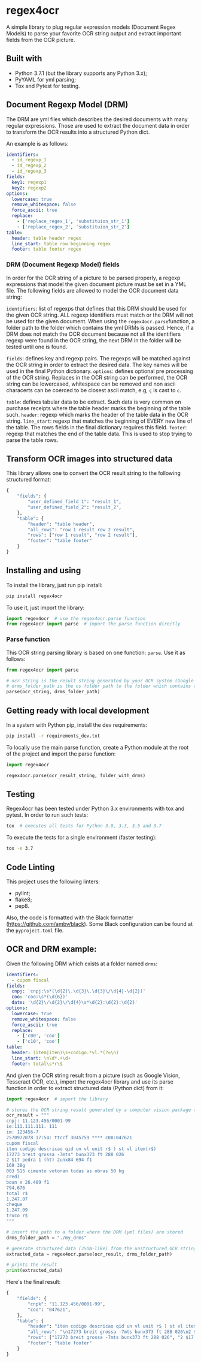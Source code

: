 # regex4ocr

A simple library to plug regular expression models (Document Regex Models) to parse your favorite OCR string output and extract important fields
from the OCR picture.

## Built with

* Python 3.7.1 (but the library supports any Python 3.x);
* PyYAML for yml parsing;
* Tox and Pytest for testing.

## Document Regexp Model (DRM)

The DRM are yml files which describes the desired documents with many regular expressions. Those are used to extract the document data in order to transform the OCR results into a structured Python dict.

An example is as follows:

```yml
identifiers:
  - id_regexp_1
  - id_regexp_2
  - id_regexp_3
fields:
  key1: regexp1
  key2: regexp2
options:
  lowercase: true
  remove_whitespace: false
  force_ascii: true
  replace:
    - ['replace_regex_1', 'substituion_str_1']
    - ['replace_regex_2', 'substituion_str_2']
table:
  header: table header regex
  line_start: table row beginning regex 
  footer: table footer regex
```

### DRM (Document Regexp Model) fields

In order for the OCR string of a picture to be parsed properly, a regexp expressions that model the given document picture must be set in a YML file. The following fields are allowed to model the OCR document data string:

```identifiers```: list of regexps that defines that this DRM should be used for the given OCR string. ALL regexp identifiers must match or the DRM will not be used for the given document. When using the ```regex4ocr.parse```function, a folder path to the folder which contains the yml DRMs is passed. Hence, if a DRM does not match the OCR document because not all the identifiers regexp were found in the OCR string, the next DRM in the folder will be tested until one is found.

```fields```: defines key and regexp pairs. The regexps will be matched against the OCR string in order to extract the desired data. The key names will be used in the final Python dictionary.
```options```: defines optional pre processing of the OCR string. Replaces in the OCR string can be performed, the OCR string can be lowercased, whitespace can be removed and non ascii characerts can be coerced to be closest ascii match, e.g, ```ç``` is cast to ```c```.

```table```: defines tabular data to be extract. Such data is very common on purchase receipts where the table header marks the beginning of the table such.
```header```: regexp which marks the header of the table data in the OCR string.
```line_start```: regexp that matches the beginning of EVERY new line of the table. The rows fields in the final dictionary requires this field.
```footer```: regexp that matches the end of the table data. This is used to stop trying to parse the table rows.

## Transform OCR images into structured data

This library allows one to convert the OCR result string to the following structured format:

```python
{
    "fields": {
        "user_defined_field_1": "result_1",
        "user_defined_field_2": "result_2",
    },
    "table": {
        "header": "table header",
        "all_rows": "row 1 result row 2 result",
        "rows": ["row 1 result", "row 2 result"],
        "footer": "table footer"
    }
}
```

## Installing and using

To install the library, just run pip install:

```bash
pip install regex4ocr
```

To use it, just import the library:

```python
import regex4ocr  # use the regex4ocr.parse function
from regex4ocr import parse  # import the parse function directly
```

### Parse function

This OCR string parsing library is based on one function: ```parse```. Use it as follows:

```python
from regex4ocr import parse

# ocr string is the result string generated by your OCR system (Google Vision, etc.)
# drms_folder_path is the os folder path to the folder which contains the yml DRM models
parse(ocr_string, drms_folder_path)
```

## Getting ready with local development

In a system with Python pip, install the dev requirements:

```bash
pip install -r requirements_dev.txt
```

To locally use the main parse function, create a Python module at the root of the project and import the parse function:

```python
import regex4ocr

regex4ocr.parse(ocr_result_string, folder_with_drms)
```

## Testing

Regex4ocr has been tested under Python 3.x environments with tox and pytest. In order to run such tests:

```bash
tox  # executes all tests for Python 3.0, 3.3, 3.5 and 3.7
```

To execute the tests for a single environment (faster testing):

```bash
tox -e 3.7
```

## Code Linting

This project uses the following linters:

* pylint;
* flake8;
* pep8.

Also, the code is formatted with the Black formatter (https://github.com/ambv/black). Some Black configuration can be found
at the ```pyproject.toml``` file.

## OCR and DRM example:

Given the following DRM which exists at a folder named ```drms```:

```yml
identifiers:
  - cupom fiscal
fields:
  cnpj: 'cnpj:\s*(\d{2}\.\d{3}\.\d{3}\/\d{4}-\d{2})'
  coo: 'coo:\s*(\d{6})'
  date: '\d{2}\/\d{2}\/\d{4}\s*\d{2}:\d{2}:\d{2}'
options:
  lowercase: true
  remove_whitespace: false
  force_ascii: true
  replace:
    - ['c00', 'coo']
    - ['c10', 'coo']
table:
  header: (item|iten)\s+codigo.*vl.*(?=\n)
  line_start: \n\d*.+\d+
  footer: total\s*r\$
```

And given the OCR string result from a picture (such as Google Vision, Tesseract OCR, etc.), import the
regex4ocr library and use its parse function in order to extract structured data (Python dict) from it:


```python
import regex4ocr  # import the library

# stores the OCR string result generated by a computer vision package (Google Vision, etc.)
ocr_result = """
cnpj: 11.123.456/0001-99
ie:111.111.111. 111
im: 123456-7
2570972078 17:54: ttccf 3045759 **** c00:047621
cupom fiscal
iten codigo descricao qid un vl unit r$ ) st vl item(r$)
17273 breit grossa -7mts" bunx373 ft 288 026
2 $17 pedra 1 (ht) 2unx84 694 f1
169 38g
003 515 cimento votoran todas as obras 50 kg
cred)
boun x 26.489 f1
794,676
total r$
1.247.07
cheque
1.247.09
troco r$
"""

# insert the path to a folder where the DRM (yml files) are stored
drms_folder_path = "./my_drms"

# generate structured data (JSON-like) from the unstructured OCR string
extracted_data = regex4ocr.parse(ocr_result, drms_folder_path)

# prints the result
print(extracted_data)
```

Here's the final result:

```python
{
    "fields": {
        "cnpk": "11.123.456/0001-99",
        "coo": "047621",
    },
    "table": {
        "header": "iten codigo descricao qid un vl unit r$ ) st vl item(r$)",
        "all_rows": "\n17273 breit grossa -7mts bunx373 ft 288 026\n2 $17 pedra 1 (ht) 2unx84 694 f1\n169 38g\n003 515 cimento votoran todas as obras 50 kg\ncred)\nboun x 26.489 f1\n794,676\n",
        "rows": ["17273 breit grossa -7mts bunx373 ft 288 026", "2 $17 pedra 1 (ht) 2unx84 694 f1", "169 38g", "003 515 cimento votoran todas as obras 50 kg cred) boun x 26.489 f1794,676"],
        "footer": "table footer"
    }
}
```